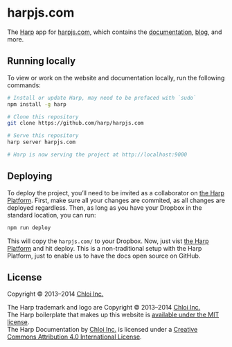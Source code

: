 # harpjs.com

The [Harp](https://github.com/sintaxi/harp) app for [harpjs.com](http://harpjs.com), which contains the [documentation](http://harpjs.com/docs), [blog](http://harpjs.com/blog), and more.

## Running locally

To view or work on the website and documentation locally, run the following commands:

```bash
# Install or update Harp, may need to be prefaced with `sudo`
npm install -g harp

# Clone this repository
git clone https://github.com/harp/harpjs.com

# Serve this repository
harp server harpjs.com

# Harp is now serving the project at http://localhost:9000
```

## Deploying

To deploy the project, you’ll need to be invited as a collaborator on [the Harp Platform](http://harp.io). First, make sure all your changes are commited, as all changes are deployed regardless. Then, as long as you have your Dropbox in the standard location, you can run:

```bash
npm run deploy
```

This will copy the `harpjs.com/` to your Dropbox. Now, just vist [the Harp Platform](http://harp.io) and hit deploy. This is a non-traditional setup with the Harp Platform, just to enable us to have the docs open source on GitHub.

## License

Copyright © 2013–2014 [Chloi Inc.](http://chloi.io)

The Harp trademark and logo are Copyright © 2013–2014 [Chloi Inc.](http://chloi.io)<br/>
The Harp boilerplate that makes up this website is [available under the MIT license](LICENSE.md).<br/>
The <span xmlns:dct="http://purl.org/dc/terms/" property="dct:title">Harp Documentation</span> by <a xmlns:cc="http://creativecommons.org/ns#" href="http://chloi.io" property="cc:attributionName" rel="cc:attributionURL">Chloi Inc.</a> is licensed under a <a rel="license" href="http://creativecommons.org/licenses/by/4.0/">Creative Commons Attribution 4.0 International License</a>.<br/>
